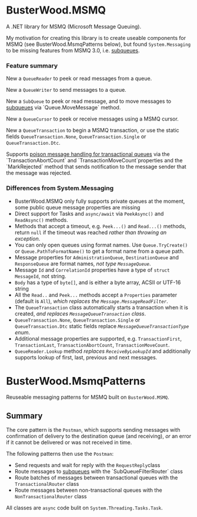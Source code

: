 # BusterWood.MSMQ

A .NET library for MSMQ (Microsoft Message Queuing).

My motivation for creating this library is to create useable components for MSMQ (see BusterWood.MsmqPatterns below), but found `System.Messaging` to be
missing features from MSMQ 3.0, i.e. [subqueues](https://msdn.microsoft.com/en-us/library/ms711414(v=vs.85).aspx).

### Feature summary

New a `QueueReader` to peek or read messages from a queue.

New a `QueueWriter` to send messages to a queue.

New a `SubQueue` to peek or read message, and to move messages to [subqueues](https://msdn.microsoft.com/en-us/library/ms711414(v=vs.85).aspx) via `Queue.MoveMessage` method.

New a `QueueCursor` to peek or receive messages using a MSMQ cursor.

New a `QueueTransaction` to begin a MSMQ transaction, or use the static fields `QueueTransaction.None`, `QueueTransaction.Single` or `QueueTransaction.Dtc`.

Supports [poison message handling for transactional queues](https://msdn.microsoft.com/en-us/library/ms703179(v=vs.85).aspx) via the `TransactionAbortCount` and `TransactionMoveCount`properties and the `MarkRejected` method that sends notification to the message sender that the message was rejected.

### Differences from System.Messaging

* BusterWood.MSMQ only fully supports private queues at the moment, some public queue message properties are missing
* Direct support for Tasks and `async/await` via `PeekAsync()` and `ReadAsync()` methods.
* Methods that accept a timeout, e.g. `Peek...()` and `Read...()` methods, return `null` if the timeout was reached _rather than throwing an exception_.
* You can only open queues using format names.  Use `Queue.TryCreate()` or `Queue.PathToFormatName()` to get a format name from a queue path.
* Message properties for `AdministrationQueue`, `DestinationQueue` and `ResponseQueue` are format names, _not type `MessageQueue`_.
* Message `Id` and `CorrelationId` properties have a type of `struct MessageId`, not string.
* `Body` has a type of `byte[]`, and is either a byte array, ACSII or UTF-16 string
* All the `Read..` and `Peek...` methods accept a `Properties` parameter (default is `All`), _which replaces the `Message.MessageReadFilter`_.
* The `QueueTransaction` class automatically starts a transaction when it is created, _and replaces `MessageQueueTransaction` class_.
* `QueueTransaction.None`, `QueueTransaction.Single` or `QueueTransaction.Dtc` static fields replace _`MessageQueueTransactionType` enum_. 
* Additional message properties are supported, e.g. `TransactionFirst`, `TransactionLast`, `TransactionAbortCount`, `TransactionMoveCount`.
* `QueueReader.Lookup` method _replaces `ReceiveByLookupId`_ and additionally supports lookup of first, last, previous and next messages.

# BusterWood.MsmqPatterns

Reuseable messaging patterns for MSMQ built on `BusterWood.MSMQ`.

## Summary

The core pattern is the `Postman`, which supports sending messages with confirmation of delivery to the destination queue (and receiving), _or_ an error if it cannot be delivered or was not received in time.

The following patterns then use the `Postman`:
* Send requests and wait for reply with the `RequestReply`class
* Route messages to [subqueues](https://msdn.microsoft.com/en-us/library/ms711414(v=vs.85).aspx) with the `SubQueueFilterRouter` class
* Route batches of messages between transactional queues with the `TransactionalRouter` class
* Route messages between non-transactional queues with the `NonTransactionalRouter` class

All classes are `async` code bulit on `System.Threading.Tasks.Task`.
